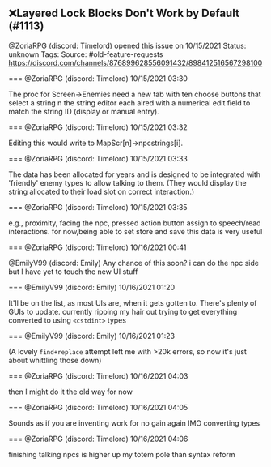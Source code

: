 ## ❌Layered Lock Blocks Don't Work by Default (#1113)
@ZoriaRPG (discord: Timelord) opened this issue on 10/15/2021
Status: unknown
Tags: 
Source: #old-feature-requests https://discord.com/channels/876899628556091432/898412516567298100


=== @ZoriaRPG (discord: Timelord) 10/15/2021 03:30

The proc for Screen->Enemies need a new tab with ten choose buttons that select a string n the string editor each aired with a numerical edit field to match the string ID (display or manual entry).

=== @ZoriaRPG (discord: Timelord) 10/15/2021 03:32

Editing this would write to MapScr[n]->npcstrings[i].

=== @ZoriaRPG (discord: Timelord) 10/15/2021 03:33

The data has been allocated for years and is designed to be integrated with 'friendly' enemy types to allow talking to them. (They would display the string allocated to their load slot on correct interaction.)

=== @ZoriaRPG (discord: Timelord) 10/15/2021 03:35

e.g., proximity, facing the npc, pressed action button assign to speech/read interactions.
for now,being able to set store and save this data is very useful

=== @ZoriaRPG (discord: Timelord) 10/16/2021 00:41

@EmilyV99 (discord: Emily) Any chance of this soon? i can do the npc side but I have yet to touch the new UI  stuff

=== @EmilyV99 (discord: Emily) 10/16/2021 01:20

It'll be on the list, as most UIs are, when it gets gotten to. There's plenty of GUIs to update.
currently ripping my hair out trying to get everything converted to using `<cstdint>` types

=== @EmilyV99 (discord: Emily) 10/16/2021 01:23

(A lovely `find+replace` attempt left me with >20k errors, so now it's just about whittling those down)

=== @ZoriaRPG (discord: Timelord) 10/16/2021 04:03

then I might do it the old way for now

=== @ZoriaRPG (discord: Timelord) 10/16/2021 04:05

Sounds as if you are inventing work for no gain again IMO converting types

=== @ZoriaRPG (discord: Timelord) 10/16/2021 04:06

finishing talking npcs is higher up my totem pole than syntax reform
